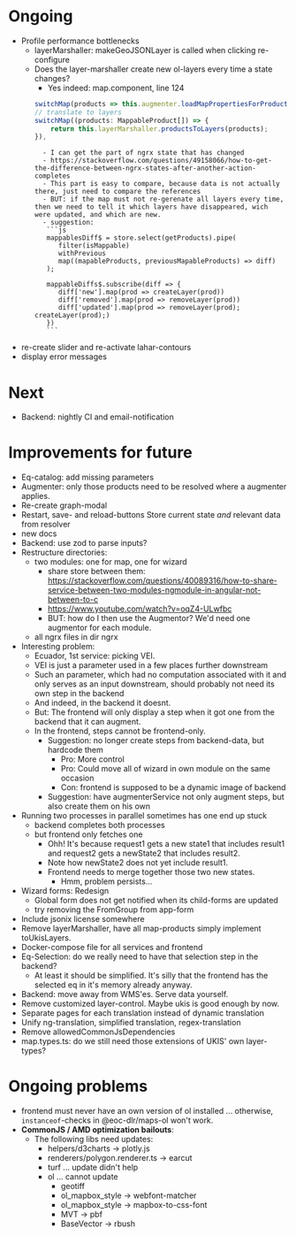 # Ongoing

- Profile performance bottlenecks
    - layerMarshaller: makeGeoJSONLayer is called when clicking re-configure
    - Does the layer-marshaller create new ol-layers every time a state changes?
        - Yes indeed: map.component, line 124
        ```js
        switchMap(products => this.augmenter.loadMapPropertiesForProducts(products)),
        // translate to layers
        switchMap((products: MappableProduct[]) => {
            return this.layerMarshaller.productsToLayers(products);
        }),
        ```
            - I can get the part of ngrx state that has changed 
            - https://stackoverflow.com/questions/49158066/how-to-get-the-difference-between-ngrx-states-after-another-action-completes
            - This part is easy to compare, because data is not actually there, just need to compare the references
            - BUT: if the map must not re-gerenate all layers every time, then we need to tell it which layers have disappeared, wich were updated, and which are new.
            - suggestion: 
             ```js
             mappablesDiff$ = store.select(getProducts).pipe(
                filter(isMappable)
                withPrevious
                map((mapableProducts, previousMapableProducts) => diff)
             );

             mappableDiffs$.subscribe(diff => {
                diff['new'].map(prod => createLayer(prod))
                diff['removed'].map(prod => removeLayer(prod))
                diff['updated'].map(prod => removeLayer(prod); createLayer(prod);)
             })
             ```
- re-create slider and re-activate lahar-contours
- display error messages


# Next

- Backend: nightly CI and email-notification

# Improvements for future

- Eq-catalog: add missing parameters
- Augmenter: only those products need to be resolved where a augmenter applies.
- Re-create graph-modal
- Restart, save- and reload-buttons
    Store current state *and* relevant data from resolver
- new docs
- Backend: use zod to parse inputs?
- Restructure directories:
    - two modules: one for map, one for wizard
        - share store between them: https://stackoverflow.com/questions/40089316/how-to-share-service-between-two-modules-ngmodule-in-angular-not-between-to-c
        - https://www.youtube.com/watch?v=oqZ4-ULwfbc
        - BUT: how do I then use the Augmentor? We'd need one augmentor for each module. 
    - all ngrx files in dir ngrx
- Interesting problem:
    - Ecuador, 1st service: picking VEI.
    - VEI is just a parameter used in a few places further downstream
    - Such an parameter, which had no computation associated with it and only serves as an input downstream, should probably not need its own step in the backend
    - And indeed, in the backend it doesnt.
    - But: The frontend will only display a step when it got one from the backend that it can augment.
    - In the frontend, steps cannot be frontend-only.
        - Suggestion: no longer create steps from backend-data, but hardcode them
            - Pro: More control
            - Pro: Could move all of wizard in own module on the same occasion
            - Con: frontend is supposed to be a dynamic image of backend
        - Suggestion: have augmenterService not only augment steps, but also create them on his own
- Running two processes in parallel sometimes has one end up stuck
    - backend completes both processes
    - but frontend only fetches one 
        - Ohh! It's because request1 gets a new state1 that includes result1 and request2 gets a newState2 that includes result2.
        - Note how newState2 does not yet include result1.
        - Frontend needs to merge together those two new states.
            - Hmm, problem persists...
- Wizard forms: Redesign
    - Global form does not get notified when its child-forms are updated
    - try removing the FromGroup from app-form
- Include jsonix license somewhere
- Remove layerMarshaller, have all map-products simply implement toUkisLayers.
- Docker-compose file for all services and frontend
- Eq-Selection: do we really need to have that selection step in the backend?
    - At least it should be simplified. It's silly that the frontend has the selected eq in it's memory already anyway.
- Backend: move away from WMS'es. Serve data yourself.
- Remove customized layer-control. Maybe ukis is good enough by now.
- Separate pages for each translation instead of dynamic translation
- Unify ng-translation, simplified translation, regex-translation
- Remove allowedCommonJsDependencies
- map.types.ts: do we still need those extensions of UKIS' own layer-types?

# Ongoing problems
- frontend must never have an own version of ol installed ... otherwise, `instanceof`-checks in @eoc-dlr/maps-ol won't work.
- **CommonJS / AMD optimization bailouts**:
    - The following libs need updates:
        - helpers/d3charts -> plotly.js
        - renderers/polygon.renderer.ts -> earcut
        - turf ... update didn't help
        - ol ... cannot update
            - geotiff
            - ol_mapbox_style -> webfont-matcher
            - ol_mapbox_style -> mapbox-to-css-font
            - MVT -> pbf
            - BaseVector -> rbush


